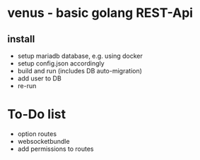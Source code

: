 # venus - basic golang REST-Api

## install

- setup mariadb database, e.g. using docker
- setup config.json accordingly
- build and run (includes DB auto-migration)
- add user to DB
- re-run

# To-Do list
- option routes
- websocketbundle
- add permissions to routes
